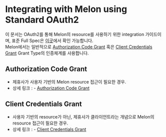 # Integrating with Melon using Standard OAuth2

이 문서는 OAuth2를 통해 Melon의 resource를 사용하기 위한 integration 가이드이며, 표준 Full Spec은 [이곳](https://oauth.net/2/)에서 확인 가능합니다.  
Melon에서는 일반적으로 [Authorization Code Grant](https://tools.ietf.org/html/rfc6749#section-4.1) 혹은 [Client Credentials Grant](https://tools.ietf.org/html/rfc6749#section-4.4) Grant Type의 인증체계를 사용합니다.

## Authorization Code Grant
* 제휴사가 사용자 기반의 Melon resource 접근이 필요한 경우.
* 상세 링크 : - [Authorization Code Grant](authorization_code/README.md)

## Client Credentials Grant
* 사용자 기반의 resource가 아닌, 제휴사가 클라이언트라는 개념으로 Melon의 resource 접근이 필요한 경우.
* 상세 링크 : - [Client Credentials Grant](client_credentials/README.md)
